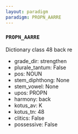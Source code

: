 ```yaml
---
layout: paradigm
paradigm: PROPN_AARRE
---
```

### ` PROPN_AARRE `

Dictionary class 48 back re
* grade_dir: strengthen
* plurale_tantum: False
* pos: NOUN
* stem_diphthong: None
* stem_vowel: None
* upos: PROPN
* harmony: back
* kotus_av: K
* kotus_tn: 48
* clitics: False
* possessive: False

